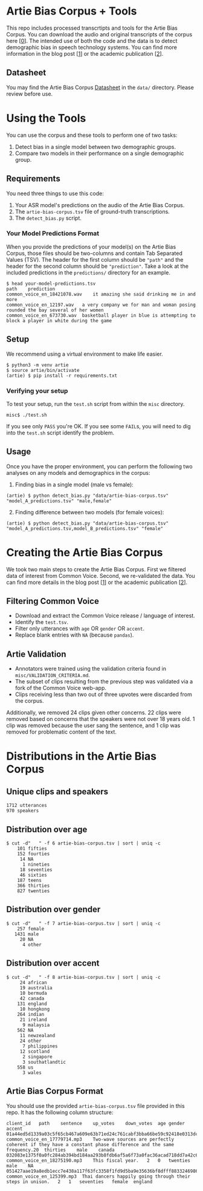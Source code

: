# Artie Bias Corpus + Tools

This repo includes processed transcrtipts and tools for the Artie Bias Corpus. You can download the audio and original transcripts of the corpus here [[0](http://ml-corpora.artie.com/artie-bias-corpus.tar.gz)]. The intended use of both the code and the data is to detect demographic bias in speech technology systems. You can find more information in the blog post [[1](https://www.artie.com/blog/the-artie-bias-corpus)] or the academic publication [[2](http://www.lrec-conf.org/proceedings/lrec2020/pdf/2020.lrec-1.796.pdf)].

## Datasheet

You may find the Artie Bias Corpus [Datasheet](/data/DATASHEET.md) in the `data/` directory. Please review before use.


# Using the Tools

You can use the corpus and these tools to perform one of two tasks:

1. Detect bias in a single model between two demographic groups.
2. Compare two models in their performance on a single demographic group.

## Requirements

You need three things to use this code:

1. Your ASR model's predictions on the audio of the Artie Bias Corpus.
2. The `artie-bias-corpus.tsv` file of ground-truth transcriptions.
3. The `detect_bias.py` script.


### Your Model Predictions Format

When you provide the predictions of your model(s) on the Artie Bias Corpus, those files should be two-columns and contain Tab Separated Values (TSV). The header for the first column should be `"path"` and the header for the second column should be `"prediction"`. Take a look at the included predictions in the `predictions/` directory for an example.

```
$ head your-model-predictions.tsv
path	prediction
common_voice_en_18421078.wav	it amazing she said drinking me in and more
common_voice_en_12197.wav	a very company we for man and woman posing rounded the bay several of her women
common_voice_en_673730.wav	basketball player in blue is attempting to block a player in white during the game
```

## Setup

We recommend using a virtual environment to make life easier.

```
$ python3 -m venv artie
$ source artie/bin/activate
(artie) $ pip install -r requirements.txt
```

### Verifying your setup

To test your setup, run the `test.sh` script from within the `misc` directory.

```
misc$ ./test.sh
```

If you see only `PASS` you're OK. If you see some `FAIL`s, you will need to dig into the `test.sh` script identify the problem.


## Usage

Once you have the proper environment, you can perform the following two analyses on any models and demographics in the corpus:

1. Finding bias in a single model (male vs female):

```
(artie) $ python detect_bias.py "data/artie-bias-corpus.tsv" "model_A_predictions.tsv" "male,female"
```

2. Finding difference between two models (for female voices):

```
(artie) $ python detect_bias.py "data/artie-bias-corpus.tsv" "model_A_predictions.tsv,model_B_predictions.tsv" "female"
```


# Creating the Artie Bias Corpus 

We took two main steps to create the Artie Bias Corpus. First we filtered data of interest from Common Voice. Second, we re-validated the data. You can find more details in the blog post [[1](https://www.artie.com/blog/the-artie-bias-corpus)] or the academic publication [[2](http://www.lrec-conf.org/proceedings/lrec2020/pdf/2020.lrec-1.796.pdf)].

## Filtering Common Voice 

- Download and extract the Common Voice release / language of interest.
- Identify the `test.tsv`.
- Filter only utterances with `age` OR `gender` OR `accent`.
- Replace blank entries with `NA` (because `pandas`).

## Artie Validation

- Annotators were trained using the validation criteria found in `misc/VALIDATION_CRITERIA.md`.
- The subset of clips resulting from the previous step was validated via a fork of the Common Voice web-app.
- Clips receiving less than two out of three upvotes were discarded from the corpus.

Additionally, we removed 24 clips given other concerns. 22 clips were removed based on concerns that the speakers were not over 18 years old. 1 clip was removed because the user sang the sentence, and 1 clip was removed for problematic content of the text.


# Distributions in the Artie Bias Corpus

## Unique clips and speakers
```
1712 utterances
970 speakers
```

## Distribution over age
```
$ cut -d"   " -f 6 artie-bias-corpus.tsv | sort | uniq -c
    101 fifties
    152 fourties
     14 NA
      1 nineties
     18 seventies
     46 sixties
    187 teens
    366 thirties
    827 twenties
```

## Distribution over gender
```
$ cut -d"   " -f 7 artie-bias-corpus.tsv | sort | uniq -c
    257 female
   1431 male
     20 NA
      4 other
```

## Distribution over accent
```
$ cut -d"   " -f 8 artie-bias-corpus.tsv | sort | uniq -c
     24 african
     19 australia
     10 bermuda
     42 canada
    131 england
     10 hongkong
    264 indian
     21 ireland
      9 malaysia
    562 NA
     11 newzealand
     24 other
      7 philippines
     12 scotland
      2 singapore
      3 southatlandtic
    558 us
      3 wales
```

## Artie Bias Corpus Format

You should use the provided `artie-bias-corpus.tsv` file provided in this repo. It has the following column structure:

```
client_id	path	sentence	up_votes	down_votes	age	gender	accent
01a44ed5d1339a03c5f65cb467a609e63b71ed24c761cabf3bba66be59c92418e0313dce376ec5e11d6b209f9314ffd3bd8ff629e559dddb9911bc4cb13f9b9f	common_voice_en_17779714.mp3	Two-wave sources are perfectly coherent if they have a constant phase difference and the same frequency.20	thirties	male	canada
032083e1375f0a0fc284ab394bd184aa293b8fdb6af5a6f73a0fac36acad718dd7a42c682e3b8b323d901afbd749cfc261877ca94ab3a7df1e68ef8f92124e75	common_voice_en_18275190.mp3	This fiscal year.	2	0	twenties	male	NA
051427aae19a8edb1ecc7e438a117f63fc3358f1fd9d5ba9e35636bf8dfff88332469860d6c192fb09d67eaf614ca6916b0405adb4becfce54c8f274da1e999c	common_voice_en_125399.mp3	Thai dancers happily going through their steps in unison.	2	1	seventies	female	england
```
